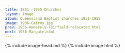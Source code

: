 ```yaml
---
title: 1851 -1955 Churches
layout: image
album: Queensland Baptist churches 1851-1955
image: 1936-Cairns.jpg
prev: 1935-Annerely-Fairfield-relocated.html
next: 1936-Margate.html
---
```

 {% include image-head.md %}
{% include image.html %}